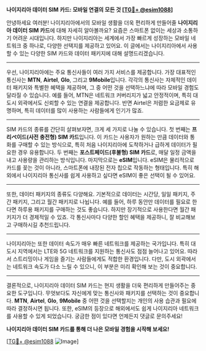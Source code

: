 **나이지리아 데이터 SIM 카드: 모바일 연결의 모든 것 [[TG💪+ @esim1088](https://t.me/s/esim1088)]**

안녕하세요 여러분! 나이지리아에서의 모바일 생활을 더욱 편리하게 만들어줄 **나이지리아 데이터 SIM 카드**에 대해 자세히 알아볼까요? 요즘은 스마트폰 없이는 세상과 소통하기 어려운 시대입니다. 하지만 나이지리아는 세계에서 가장 빠르게 성장하는 모바일 네트워크 중 하나로, 다양한 선택지를 제공하고 있어요. 이 글에서는 나이지리아에서 사용할 수 있는 다양한 SIM 카드와 데이터 패키지에 대해 설명드리겠습니다.

---

우선, 나이지리아에는 주요 통신사들이 여러 가지 서비스를 제공합니다. 가장 대표적인 통신사는 **MTN**, **Airtel**, **Glo**, 그리고 **9Mobile**입니다. 각각의 통신사는 자체적인 데이터 패키지와 특별한 혜택을 제공하며, 그 중 어떤 것을 선택하느냐에 따라 모바일 경험도 달라질 수 있습니다. 예를 들어, MTN은 네트워크 커버리지가 넓고 안정적이며, 특히 대도시 외곽에서도 신뢰할 수 있는 연결을 제공합니다. 반면 Airtel은 저렴한 요금제로 유명하며, 특히 데이터를 많이 사용하는 사람들에게 인기가 많죠.

---

SIM 카드의 종류를 간단히 살펴보자면, 크게 세 가지로 나눌 수 있습니다. 첫 번째는 **프리ペ이드(사전 충전형) SIM 카드**입니다. 이 카드는 사용자가 원하는 만큼 데이터와 통화를 구매할 수 있는 방식으로, 특히 처음 나이지리아에 도착하거나 급하게 데이터가 필요한 경우 유용합니다. 두 번째는 **포스트페이드(후불형) SIM 카드**로, 매달 일정 금액을 내고 사용량을 관리하는 방식입니다. 마지막으로는 **eSIM**입니다. eSIM은 물리적으로 카드를 꽂는 것이 아니라, 스마트폰에 내장된 전자 칩으로 작동하는 형태입니다. 특히 해외에서 나이지리아 통신사를 쉽게 사용하고 싶다면 eSIM이 좋은 선택이 될 수 있어요.

---

또한, 데이터 패키지의 종류도 다양해요. 기본적으로 데이터는 시간당, 일일 패키지, 주간 패키지, 그리고 월간 패키지로 나뉩니다. 예를 들어, 하루 동안만 데이터를 필요로 한다면 하루용 패키지를 구매하는 것도 좋습니다. 하지만 장기적으로 사용한다면 월간 패키지가 더 경제적일 수 있죠. 각 통신사마다 다양한 할인 혜택을 제공하니, 잘 비교해보고 구매하시길 추천드립니다.

---

나이지리아는 또한 데이터 속도가 매우 빠른 네트워크를 제공하는 국가입니다. 특히 대도시 지역에서는 LTE와 5G 네트워크를 지원하는 통신사도 점점 늘어나고 있어요. 따라서 스트리밍이나 게임을 즐기는 사람들에게도 적합한 환경입니다. 다만, 도시 외곽에서는 네트워크 속도가 다소 느릴 수 있으니, 이 부분은 미리 확인해 보는 것이 중요합니다.

---

결론적으로, 나이지리아 데이터 SIM 카드는 현지 생활을 더욱 편리하게 만들어주는 중요한 도구입니다. 무엇보다도 자신에게 맞는 통신사와 패키지를 선택하는 것이 중요합니다. **MTN**, **Airtel**, **Glo**, **9Mobile** 중 어떤 것을 선택할지는 개인의 사용 습관과 필요에 따라 결정하시면 됩니다. 또한, eSIM의 등장으로 해외에서도 쉽게 나이지리아 네트워크를 사용할 수 있게 되었습니다. 궁금한 점이 있다면 언제든지 댓글로 문의주세요!

**나이지리아 데이터 SIM 카드를 통해 더 나은 모바일 경험을 시작해 보세요!**

[[TG💪+ @esim1088](https://t.me/s/esim1088) ![Image](https://i.postimg.cc/Y0z9fWf4/image.png)]